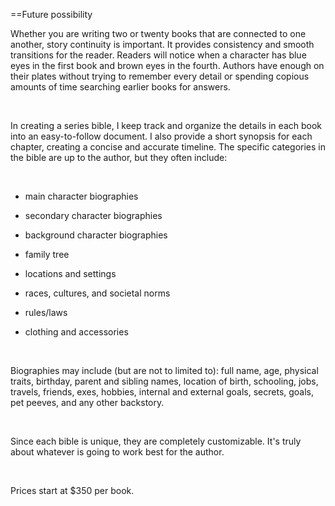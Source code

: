 ==Future possibility


Whether you are writing two or twenty books that are connected to one another, story continuity is important. It provides consistency and smooth transitions for the reader. Readers will notice when a character has blue eyes in the first book and brown eyes in the fourth. Authors have enough on their plates without trying to remember every detail or spending copious amounts of time searching earlier books for answers.

​

In creating a series bible, I keep track and organize the details in each book into an easy-to-follow document. I also provide a short synopsis for each chapter, creating a concise and accurate timeline. The specific categories in the bible are up to the author, but they often include: 

​

- main character biographies
    
- secondary character biographies
    
- background character biographies
    
- family tree
    
- locations and settings
    
- races, cultures, and societal norms
    
- rules/laws
    
- clothing and accessories
    

​

Biographies may include (but are not to limited to): full name, age, physical traits, birthday, parent and sibling names, location of birth, schooling, jobs, travels, friends, exes, hobbies, internal and external goals, secrets, goals, pet peeves, and any other backstory.

​

Since each bible is unique, they are completely customizable. It's truly about whatever is going to work best for the author.

​

Prices start at $350 per book.

​
